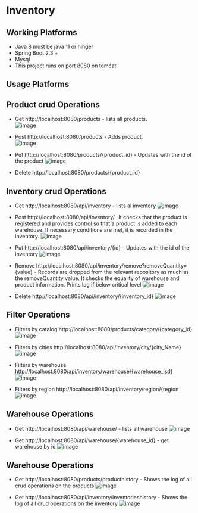 # Inventory

Working Platforms
-----------------
- Java 8 must be java 11 or hihger
- Spring Boot 2.3 +
- Mysql
- This project runs on port 8080 on tomcat


Usage Platforms
-----------------
  Product crud Operations
  -----------------------
  - Get http://localhost:8080/products - lists all products.                      
    ![image](https://user-images.githubusercontent.com/6370588/230985158-005a8830-fcf8-4f2c-ae5c-3600c3b79651.png)
  
  - Post http://localhost:8080/products - Adds product.                                
   ![image](https://user-images.githubusercontent.com/6370588/230985780-8dc3da37-58ea-4239-8755-94d3393ef2c0.png)
  
  - Put http://localhost:8080/products/{product_id} - Updates with the id of the product
    ![image](https://user-images.githubusercontent.com/6370588/230986264-83a94967-fe54-4e1c-980a-ff1acee6bb8c.png)

  - Delete http://localhost:8080/products/{product_id}
  
  Inventory crud Operations
  -------------------------
  - Get http://localhost:8080/api/inventory - lists al inventory
    ![image](https://user-images.githubusercontent.com/6370588/230986999-fe61f3fc-f987-467a-a1f9-4722447b9375.png)
  
  - Post http://localhost:8080/api/inventory/ -It checks that the product is registered and provides control so that a product is added to each warehouse. If necessary conditions are met, it is recorded in the inventory.
    ![image](https://user-images.githubusercontent.com/6370588/230987202-058c1da6-d99e-48cb-bf48-d239e5ac5a65.png)
    
  - Put http://localhost:8080/api/inventory/{id} - Updates with the id of the inventory
    ![image](https://user-images.githubusercontent.com/6370588/230988066-d68be0bb-872c-4867-8d4d-1ffd5037011f.png)

  - Remove http://localhost:8080/api/inventory/remove?removeQuantity={value} - Records are dropped from the relevant repository as much as the removeQuantity value. It checks the equality of warehouse and product information. Prints log if below critical level
    ![image](https://user-images.githubusercontent.com/6370588/230988930-d562cdcc-59dc-469a-82fc-f7d98fb567d7.png)
  
  - Delete http://localhost:8080/api/inventory/{inventory_id}
    ![image](https://user-images.githubusercontent.com/6370588/230989224-932484d2-5607-4aa6-a301-6b9616503e9d.png)

  Filter Operations
  -----------------
   - Filters by catalog http://localhost:8080/products/category/{category_id}
    ![image](https://user-images.githubusercontent.com/6370588/230989775-3ec39238-f27c-4a9e-aae8-1be99b783d56.png)
  
  - Filters by cities http://localhost:8080/api/inventory/city/{city_Name}
    ![image](https://user-images.githubusercontent.com/6370588/230990084-3210bb96-606a-49e7-9ec1-10c00c45a0a7.png)

  - Filters by warehouse http://localhost:8080/api/inventory/warehouse/{warehouse_işd}
    ![image](https://user-images.githubusercontent.com/6370588/230990498-7a83b11f-2dfa-4ece-a65a-c7ed3c0f7dde.png)
    
  - Filters by region http://localhost:8080/api/inventory/region/{region
    ![image](https://user-images.githubusercontent.com/6370588/230990731-3a67b91a-bb60-4bfc-8118-ec6d71ec33c5.png)

  Warehouse Operations
  --------------------
  - Get http://localhost:8080/api/warehouse/ - lists all warehouse
  ![image](https://user-images.githubusercontent.com/6370588/231001489-5fa65564-33ff-4714-ade6-2ec30dda2171.png)
  
  - Get http://localhost:8080/api/warehouse/{warehouse_id} - get warehouse by id
    ![image](https://user-images.githubusercontent.com/6370588/231002013-fddadcd1-8947-4d82-9e69-dd11cf04e099.png)
    
  Warehouse Operations
  --------------------
  - Get http://localhost:8080/products/producthistory - Shows the log of all crud operations on the products
    ![image](https://user-images.githubusercontent.com/6370588/231002279-6687f411-bdda-46ae-8b6a-d395bf0350b1.png)
    
  - Get http://localhost:8080/api/inventory/inventorieshistory - Shows the log of all crud operations on the inventory
    ![image](https://user-images.githubusercontent.com/6370588/231002722-4a6390b5-05ce-4b9a-aade-2436dadfeb61.png)


  

  
  
  
  
  
  
  
  
  
  
  
  
  
  
  

